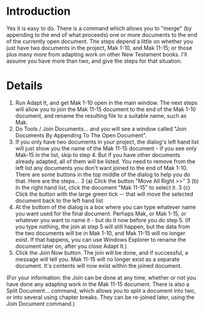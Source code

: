 # Introduction #

Yes it is easy to do. There is a command which allows you to "merge" (by appending to the end of what proceeds) one or more documents to the end of the currently open document. The steps depend a little on whether you just have two documents in the project, Mak 1-10, and Mak 11-15; or those plus many more from adapting work on other New Testament books. I'll assume you have more than two, and give the steps for that situation.


# Details #

1. Run Adapt It, and get Mak 1-10 open in the main window. The next steps will allow you to join the Mak 11-15 document to the end of the Mak 1-10 document, and rename the resulting file to a suitable name, such as Mak.
2. Do Tools / Join Documents...   and you will see a window called "Join Documents By Appending To The Open Document".
3. If you only have two documents in your project, the dialog's left hand list will just show you the name of the Mak 11-15 document - if you see only Mak-15 in the list, skip to step 4. But if you have other documents already adapted, all of them will be listed. You need to remove from the left list any documents you don't want joined to the end of Mak 1-10. There are some buttons in the top middle of the dialog to help you do that. Here are the steps...
3 (a) Click the button "Move All Right >>"
3 (b) In the right hand list, click the document "Mak 11-15" to select it.
3 (c) Click the button with the large green tick -- that will move the selected document back to the left hand list
4. At the bottom of the dialog is a box where you can type whatever name you want used for the final document. Perhaps Mak, or Mak 1-15, or whatever you want to name it - but do it now before you do step 5.
(If you type nothing, the join at step 5 will still happen, but the data from the two documents will be in Mak 1-10, and Mak 11-15 will no longer exist. If that happens, you can use Windows Explorer to rename the document later on, after you close Adapt It.)
5. Click the Join Now button. The join will be done, and if successful, a message will tell you. Mak 11-15 will no longer exist as a separate document. It's contents will now exist within the joined document.

(For your information: the Join can be done at any time, whether or not you have done any adapting work in the Mak 11-15 document. There is also a Split Document... command, which allows you to split a document into two, or into several using chapter breaks. They can be re-joined later, using the Join Document command.)